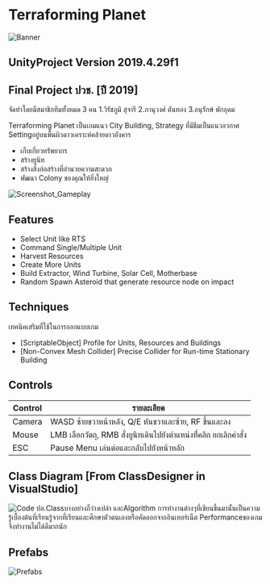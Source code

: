 # Terraforming Planet
![Banner](https://user-images.githubusercontent.com/48912221/221333702-7e172b9f-72f4-4a8c-927f-d8e53b110d31.png)

## UnityProject Version 2019.4.29f1
## Final Project ปวช.  [ปี 2019]
จัดทำโดยมีสมาชิกทีมทั้งหมด 3 คน
1.วิรัชภูมิ สุจารี
2.ภานุวงศ์ ตันทอง
3.อนุรักษ์ พักอุดม

Terraforming Planet เป็นเกมแนว City Building, Strategy ที่มีธีมเป็นแนวอวกาศ Settingอยู่บนพื้นผิวดาวเคราะห์คล้ายดาวอังคาร
- เก็บเกี่ยวทรัพยากร
- สร้างยูนิท
- สร้างสิ่งก่อสร้างที่อำนวยความสะดวก
- พัฒนา Colony ของคุณให้ยิ่งใหญ่

![Screenshot_Gameplay](https://user-images.githubusercontent.com/48912221/221333793-e4a89331-baaf-4508-a239-4a1e3adf9e22.png)

## Features
- Select Unit like RTS
- Command Single/Multiple Unit
- Harvest Resources
- Create More Units
- Build Extractor, Wind Turbine, Solar Cell, Motherbase
- Random Spawn Asteroid that generate resource node on impact

## Techniques

เทคนิคเสริมที่ใช้ในการออกแบบเกม
- [ScriptableObject] Profile for Units, Resources and Buildings
- [Non-Convex Mesh Collider] Precise Collider for Run-time Stationary Building

## Controls

| Control | รายละเอียด |
| ------ | ------ |
| Camera | WASD ซ้ายขวาหน้าหลัง, Q/E หันขวาและซ้าย, RF ขึ้นและลง |
| Mouse | LMB เลือกวัตถุ, RMB สั่งยูนิทเดินไปยังตำแหน่งที่่คลิก ยกเลิกคำสั่ง |
| ESC | Pause Menu เล่นต่อและกลับไปยังหน้าหลัก |

## Class Diagram [From ClassDesigner in VisualStudio]
![Code](https://user-images.githubusercontent.com/48912221/221333622-1d7cc511-5ca3-46cd-af70-618726ad7fe3.png)
ปล.Classบางอย่างก็ว่างเปล่า และAlgorithm การทำงานต่างๆที่เขียนขึ้นมานั้นเป็นความรู้เบื้องต้นที่เรียนรู้จากที่เรียนและศึกษาตัวตนเองหรือคัดลอกจากอินเทอร์เน็ต Performanceของเกมจึงทำงานไม่ได้ดีมากนัก

## Prefabs
![Prefabs](https://user-images.githubusercontent.com/48912221/221333634-67c05c39-398c-426a-b713-9f80e300bd14.png)

